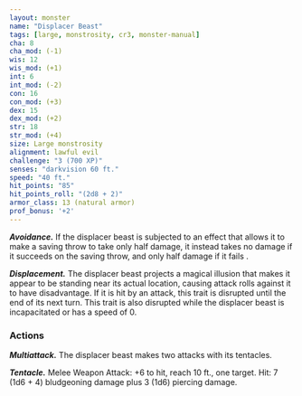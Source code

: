 ```yaml
---
layout: monster
name: "Displacer Beast"
tags: [large, monstrosity, cr3, monster-manual]
cha: 8 
cha_mod: (-1)
wis: 12 
wis_mod: (+1)
int: 6 
int_mod: (-2)
con: 16 
con_mod: (+3)
dex: 15 
dex_mod: (+2)
str: 18 
str_mod: (+4)
size: Large monstrosity
alignment: lawful evil
challenge: "3 (700 XP)"
senses: "darkvision 60 ft."
speed: "40 ft."
hit_points: "85"
hit_points_roll: "(2d8 + 2)"
armor_class: 13 (natural armor)
prof_bonus: '+2'
---
```


***Avoidance.*** If the displacer beast is subjected to an effect that allows it to make a saving throw to take only half damage, it instead takes no damage if it succeeds on the saving throw, and only half damage if it fails .

***Displacement.*** The displacer beast projects a magical illusion that makes it appear to be standing near its actual location, causing attack rolls against it to have disadvantage. If it is hit by an attack, this trait is disrupted until the end of its next turn. This trait is also disrupted while the displacer beast is incapacitated or has a speed of 0.

### Actions

***Multiattack.*** The displacer beast makes two attacks with its tentacles.

***Tentacle.*** Melee Weapon Attack: +6 to hit, reach 10 ft., one target. Hit: 7 (1d6 + 4) bludgeoning damage plus 3 (1d6) piercing damage.